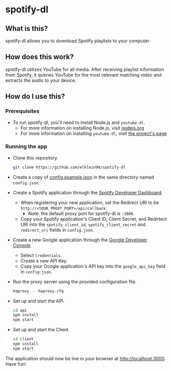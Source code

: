 # spotify-dl

## What is this?

spotify-dl allows you to download Spotify playlists to your computer.

## How does this work?

spotify-dl utilizes YouTube for all media. After receiving playlist information from Spotify, it queries YouTube for the most relevant matching video and extracts the audio to your device.

## How do I use this?

### Prerequisites

- To run spotify-dl, you'll need to install Node.js and `youtube-dl`.
  - For more information on installing Node.js, visit [nodejs.org](https://nodejs.org/)
  - For more information on installing `youtube-dl`, visit [the project's page](https://rg3.github.io/youtube-dl/)

### Running the app

- Clone this repository.

  ```bash
  git clone https://github.com/elklein96/spotify-dl
  ```

- Create a copy of [config.example.json](./api/config.example.json) in the same directory named `config.json`.

- Create a Spotify application through the [Spotify Developer Dashboard](https://developer.spotify.com).
  - When registering your new application, set the Redirect URI to be `http://<YOUR_PROXY_PORT>/api/callback`.
    - Note: the default proxy port for spotify-dl is `:3000`.
  - Copy your Spotify application's Client ID, Client Secret, and Redirtect URI into the `spotify_client_id`, `spotify_client_secret` and `redirect_uri` fields in `config.json`.

- Create a new Google application through the [Google Developer Console](https://console.developers.google.com).
  - Select `Credentials`.
  - Create a new API Key.
  - Copy your Google application's API key into the `google_api_key` field in `config.json`.

- Run the proxy server using the provided configuration file.

  ```bash
  haproxy -- haproxy.cfg
  ```

- Set up and start the API.

  ```bash
  cd api
  npm install
  npm start
  ```

- Set up and start the Client.

  ```bash
  cd client
  npm install
  npm start
  ```

The application should now be live in your browser at [http://localhost:3000](http://localhost:3000). Have fun!